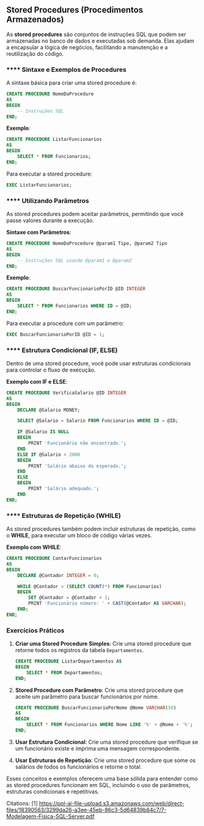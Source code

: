 ## Stored Procedures (Procedimentos Armazenados)

As **stored procedures** são conjuntos de instruções SQL que podem ser armazenadas no banco de dados e executadas sob demanda. Elas ajudam a encapsular a lógica de negócios, facilitando a manutenção e a reutilização do código.

### **** Sintaxe e Exemplos de Procedures

A sintaxe básica para criar uma stored procedure é:

```sql
CREATE PROCEDURE NomeDaProcedure
AS
BEGIN
    -- Instruções SQL
END;
```

**Exemplo**:
```sql
CREATE PROCEDURE ListarFuncionarios
AS
BEGIN
    SELECT * FROM Funcionarios;
END;
```

Para executar a stored procedure:
```sql
EXEC ListarFuncionarios;
```

### **** Utilizando Parâmetros

As stored procedures podem aceitar parâmetros, permitindo que você passe valores durante a execução.

**Sintaxe com Parâmetros**:
```sql
CREATE PROCEDURE NomeDaProcedure @param1 Tipo, @param2 Tipo
AS
BEGIN
    -- Instruções SQL usando @param1 e @param2
END;
```

**Exemplo**:
```sql
CREATE PROCEDURE BuscarFuncionarioPorID @ID INTEGER
AS
BEGIN
    SELECT * FROM Funcionarios WHERE ID = @ID;
END;
```

Para executar a procedure com um parâmetro:
```sql
EXEC BuscarFuncionarioPorID @ID = 1;
```

### **** Estrutura Condicional (IF, ELSE)

Dentro de uma stored procedure, você pode usar estruturas condicionais para controlar o fluxo de execução.

**Exemplo com IF e ELSE**:
```sql
CREATE PROCEDURE VerificaSalario @ID INTEGER
AS
BEGIN
    DECLARE @Salario MONEY;

    SELECT @Salario = Salario FROM Funcionarios WHERE ID = @ID;

    IF @Salario IS NULL
    BEGIN
        PRINT 'Funcionário não encontrado.';
    END
    ELSE IF @Salario < 2000
    BEGIN
        PRINT 'Salário abaixo do esperado.';
    END
    ELSE 
    BEGIN
        PRINT 'Salário adequado.';
    END
END;
```

### **** Estruturas de Repetição (WHILE)

As stored procedures também podem incluir estruturas de repetição, como o **WHILE**, para executar um bloco de código várias vezes.

**Exemplo com WHILE**:
```sql
CREATE PROCEDURE ContarFuncionarios
AS
BEGIN
    DECLARE @Contador INTEGER = 0;

    WHILE @Contador < (SELECT COUNT(*) FROM Funcionarios)
    BEGIN
        SET @Contador = @Contador + 1;
        PRINT 'Funcionário número: ' + CAST(@Contador AS VARCHAR);
    END;
END;
```

### Exercícios Práticos

1. **Criar uma Stored Procedure Simples**: Crie uma stored procedure que retorne todos os registros da tabela `Departamentos`.

   ```sql
   CREATE PROCEDURE ListarDepartamentos AS 
   BEGIN 
       SELECT * FROM Departamentos; 
   END;
   ```

2. **Stored Procedure com Parâmetro**: Crie uma stored procedure que aceite um parâmetro para buscar funcionários por nome.

   ```sql
   CREATE PROCEDURE BuscarFuncionarioPorNome @Nome VARCHAR(50) 
   AS 
   BEGIN 
       SELECT * FROM Funcionarios WHERE Nome LIKE '%' + @Nome + '%'; 
   END;
   ```

3. **Usar Estrutura Condicional**: Crie uma stored procedure que verifique se um funcionário existe e imprima uma mensagem correspondente.

4. **Usar Estruturas de Repetição**: Crie uma stored procedure que some os salários de todos os funcionários e retorne o total.

Esses conceitos e exemplos oferecem uma base sólida para entender como as stored procedures funcionam em SQL, incluindo o uso de parâmetros, estruturas condicionais e repetitivas.

Citations:
[1] https://ppl-ai-file-upload.s3.amazonaws.com/web/direct-files/18390563/3299da26-a3ee-45eb-86c3-5d64839b84c7/7-Modelagem-Fisica-SQL-Server.pdf